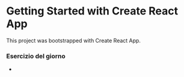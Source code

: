 # Getting Started with Create React App

This project was bootstrapped with Create React App.

### Esercizio del giorno
-
